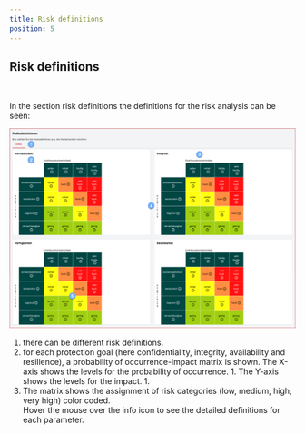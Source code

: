 ```yaml
---
title: Risk definitions
position: 5
---
```


## Risk definitions

<br>

In the section risk definitions the definitions for the risk analysis can be seen:

![risk definition](media/veo_risk-definition.de.png)

1. there can be different risk definitions.
1. for each protection goal (here confidentiality, integrity, availability and resilience), a probability of occurrence-impact matrix is shown.
The X-axis shows the levels for the probability of occurrence. 1.
The Y-axis shows the levels for the impact. 1.
1. The matrix shows the assignment of risk categories (low, medium, high, very high) color coded. <br>Hover the mouse over the info icon to see the detailed definitions for each parameter.

<br>
